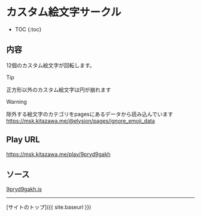 # カスタム絵文字サークル

* TOC
{:toc}

## 内容
12個のカスタム絵文字が回転します。 

> [!TIP]
> 正方形以外のカスタム絵文字は円が崩れます

> [!WARNING]
> 除外する絵文字のカテゴリをpagesにあるデータから読み込んでいます
> https://msk.kitazawa.me/@elysion/pages/ignore_emoji_data

## Play URL

https://msk.kitazawa.me/play/9pryd9gakh

## ソース

[9pryd9gakh.is](./../../src/kitazawa/9pryd9gakh.is)

----

[サイトのトップ]({{ site.baseurl }})
